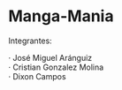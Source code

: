 # Manga-Mania
Integrantes:

· José Miguel Aránguiz <br>
· Cristian Gonzalez Molina <br>
· Dixon Campos <br>

<!--
Ayudas:

https://drive.google.com/drive/folders/1Wq0MYprQALLRkJ8_phkgS-c88X-mSTMq?usp=sharing
https://getbootstrap.com/

Proyecto ToDoList: https://github.com/PGY3121/TodoList.
Prácticos: https://github.com/orgs/PGY3121/repositories.

https://github.com/PGY3121/Javascript

https://jquery.com/

https://jqueryvalidation.org/

https://publicapis.dev/category/anime

<link href="https://cdn.jsdelivr.net/npm/bootstrap@5.3.3/dist/css/bootstrap.min.css" rel="stylesheet" integrity="sha384-QWTKZyjpPEjISv5WaRU9OFeRpok6YctnYmDr5pNlyT2bRjXh0JMhjY6hW+ALEwIH" crossorigin="anonymous">
<link rel="stylesheet" href="https://cdn.jsdelivr.net/npm/bootstrap-icons@1.11.3/font/bootstrap-icons.min.css">

<script src="https://cdn.jsdelivr.net/npm/bootstrap@5.3.3/dist/js/bootstrap.bundle.min.js" integrity="sha384-YvpcrYf0tY3lHB60NNkmXc5s9fDVZLESaAA55NDzOxhy9GkcIdslK1eN7N6jIeHz" crossorigin="anonymous"></script>
-->
